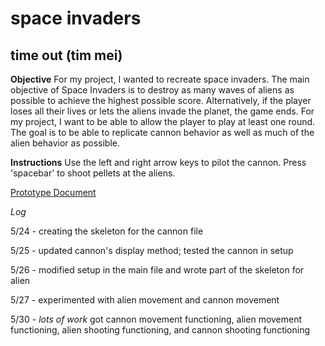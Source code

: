 # space invaders

## time out (tim mei)

**Objective**
For my project, I wanted to recreate space invaders. The main objective of Space Invaders is to destroy as many waves of aliens as possible to achieve the highest possible score. Alternatively, if the player loses all their lives or lets the aliens invade the planet, the game ends. For my project, I want to be able to allow the player to play at least one round. The goal is to be able to replicate cannon behavior as well as much of the alien behavior as possible. 

**Instructions**
Use the left and right arrow keys to pilot the cannon. Press 'spacebar' to shoot pellets at the aliens.

[Prototype Document](https://docs.google.com/document/d/11_JpabYqUISPBUm-nMWko9OeEPJgHzp7g-6x7ChPbeA/edit?usp=sharing)

*Log*

5/24 - creating the skeleton for the cannon file

5/25 - updated cannon's display method; tested the cannon in setup

5/26 - modified setup in the main file and wrote part of the skeleton for alien

5/27 - experimented with alien movement and cannon movement

5/30 - *lots of work* got cannon movement functioning, alien movement functioning, alien shooting functioning, and cannon shooting functioning
